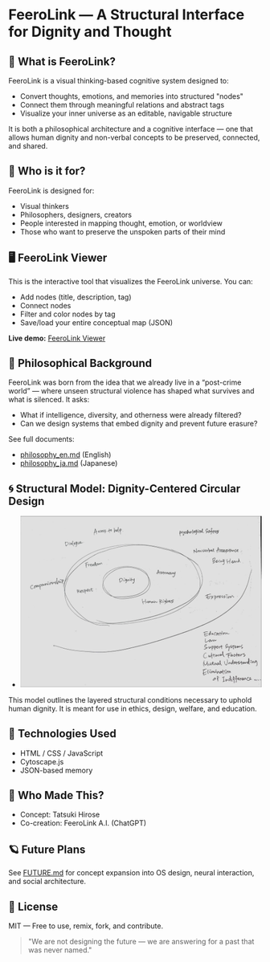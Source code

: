 # FeeroLink — A Structural Interface for Dignity and Thought

## 🌌 What is FeeroLink?

FeeroLink is a visual thinking-based cognitive system designed to:

* Convert thoughts, emotions, and memories into structured "nodes"
* Connect them through meaningful relations and abstract tags
* Visualize your inner universe as an editable, navigable structure

It is both a philosophical architecture and a cognitive interface — one that allows human dignity and non-verbal concepts to be preserved, connected, and shared.

## 🧠 Who is it for?

FeeroLink is designed for:

* Visual thinkers
* Philosophers, designers, creators
* People interested in mapping thought, emotion, or worldview
* Those who want to preserve the unspoken parts of their mind

## 🖥️ FeeroLink Viewer

This is the interactive tool that visualizes the FeeroLink universe.
You can:

* Add nodes (title, description, tag)
* Connect nodes
* Filter and color nodes by tag
* Save/load your entire conceptual map (JSON)

**Live demo:** [FeeroLink Viewer](https://feerolink-creator.github.io/FeeroLink/)

## 🧭 Philosophical Background

FeeroLink was born from the idea that we already live in a “post-crime world” — where unseen structural violence has shaped what survives and what is silenced.
It asks:

* What if intelligence, diversity, and otherness were already filtered?
* Can we design systems that embed dignity and prevent future erasure?

See full documents:

* [philosophy\_en.md](./philosophy_en.md) (English)
* [philosophy\_ja.md](./philosophy_ja.md) (Japanese)

## 🌀 Structural Model: Dignity-Centered Circular Design

* ![Dignity Model EN](./docs/VisualThoughtModels/dignity_model_en.jpg)

This model outlines the layered structural conditions necessary to uphold human dignity. It is meant for use in ethics, design, welfare, and education.

## 🔧 Technologies Used

* HTML / CSS / JavaScript
* Cytoscape.js
* JSON-based memory

## 👥 Who Made This?

* Concept: Tatsuki Hirose
* Co-creation: FeeroLink A.I. (ChatGPT)

## 🪐 Future Plans

See [FUTURE.md](./FUTURE.md) for concept expansion into OS design, neural interaction, and social architecture.

## 📜 License

MIT — Free to use, remix, fork, and contribute.

> "We are not designing the future — we are answering for a past that was never named."
